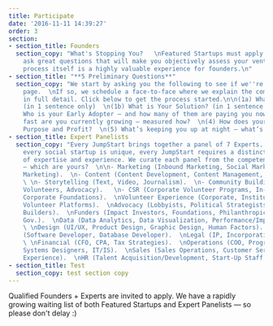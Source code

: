 ```yaml
---
title: Participate
date: '2016-11-11 14:39:27'
order: 3
section:
- section_title: Founders
  section_copy: "What's Stopping You?   \nFeatured Startups must apply: because we
    ask great questions that will make you objectively assess your venture, the application
    process itself is a highly valuable experience for founders.\n"
- section_title: "**5 Preliminary Questions**"
  section_copy: "We start by asking you the following to see if we''re on the same
    page.  \nIf so, we schedule a face-to-face where we explain the complete process
    in full detail. Click below to get the process started.\n\n(1a) What is The Problem?
    (in 1 sentence only)  \n(1b) What is Your Solution? (in 1 sentence only)  \n(2)
    Who is your Early Adopter — and how many of them are paying you now?  \n(3) How
    fast are you currently growing — measured how?  \n(4) How does your venture reconcile
    Purpose and Profit?  \n(5) What’s keeping you up at night — what’s stopping you?"
- section_title: Expert Panelists
  section_copy: "Every JumpStart brings together a panel of 7 Experts.  \nBecause
    every social startup is unique, every JumpStart requires a distinct combination
    of expertise and experience. We curate each panel from the competencies below
    — which are yours?  \n\n- Marketing (Inbound Marketing, Social Marketing, Content
    Marketing).  \n- Content (Content Development, Content Management, Content Marketing).
    \ \n- Storytelling (Text, Video, Journalism).  \n- Community Building (Membership,
    Volunteers, Advocacy).   \n- CSR (Corporate Volunteer Programs, In-Kind Programs,
    Corporate Foundations).  \nVolunteer Experience (Corporate, Institutional, Online
    Volunteer Platforms).  \nAdvocacy (Lobbyists, Political Strategists, Coalistion
    Builders).  \nFunders (Impact Investors, Foundations, Philanthropic Advisors,
    Gov.).  \nData (Data Analytics, Data Visualization, Performance/Impact Measurement).
    \ \nDesign (UI/UX, Product Design, Graphic Design, Human Factors).  \nProgramming
    (Software Developer, Database Developer).  \nLegal (IP, Incorporation Strategies).
    \ \nFinancial (CFO, CPA, Tax Strategies).  \nOperations (COO, Program Managers,
    Systems Designers, IT/IS).  \nSales (Sales Operations, Customer Service, Customer
    Experience).  \nHR (Talent Acquisition/Development, Start-Up Staff Scaling/Structure)."
- section_title: Test
  section_copy: test section copy
---
```

Qualified Founders + Experts are invited to apply. We have a rapidly growing waiting list of both Featured Startups and Expert Panelists — so please don't delay :)

